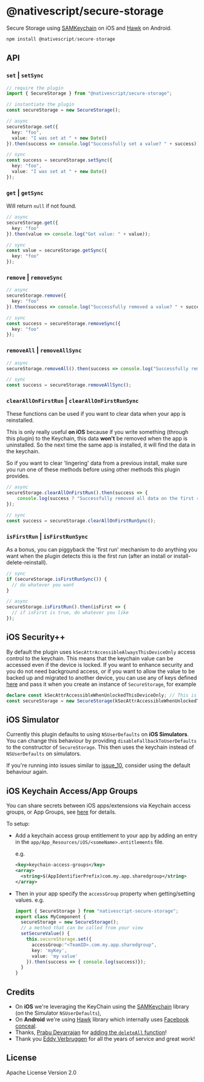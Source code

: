 # @nativescript/secure-storage

Secure Storage using [SAMKeychain](https://github.com/soffes/SAMKeychain) on iOS and [Hawk](https://github.com/orhanobut/hawk) on Android.

```javascript
npm install @nativescript/secure-storage
```

## API

### `set` | `setSync`

```ts
// require the plugin
import { SecureStorage } from "@nativescript/secure-storage";

// instantiate the plugin
const secureStorage = new SecureStorage();

// async
secureStorage.set({
  key: "foo",
  value: "I was set at " + new Date()
}).then(success => console.log("Successfully set a value? " + success));

// sync
const success = secureStorage.setSync({
  key: "foo",
  value: "I was set at " + new Date()
});
```

### `get` | `getSync`
Will return `null` if not found.

```ts
// async
secureStorage.get({
  key: "foo"
}).then(value => console.log("Got value: " + value));

// sync
const value = secureStorage.getSync({
  key: "foo"
});
```

### `remove` | `removeSync`

```ts
// async
secureStorage.remove({
  key: "foo"
}).then(success => console.log("Successfully removed a value? " + success));

// sync
const success = secureStorage.removeSync({
  key: "foo"
});
```

### `removeAll` | `removeAllSync`

```ts
// async
secureStorage.removeAll().then(success => console.log("Successfully removed a value? " + success));

// sync
const success = secureStorage.removeAllSync();
```

### `clearAllOnFirstRun` | `clearAllOnFirstRunSync`
These functions can be used if you want to clear data when your app is reinstalled.

This is only really useful **on iOS** because if you write something (through this plugin) to the Keychain, this data **won't** be removed when the app is uninstalled.
So the next time the same app is installed, it will find the data in the keychain.

So if you want to clear 'lingering' data from a previous install, make sure you run one of these
methods before using other methods this plugin provides.

```ts
// async
secureStorage.clearAllOnFirstRun().then(success => {
    console.log(success ? "Successfully removed all data on the first run" : "Data not removed because this is not the first run");
});

// sync
const success = secureStorage.clearAllOnFirstRunSync();
```

### `isFirstRun` | `isFirstRunSync`
As a bonus, you can piggyback the 'first run' mechanism to do anything you want when the plugin detects
this is the first run (after an install or install-delete-reinstall).

```ts
// sync
if (secureStorage.isFirstRunSync()) {
  // do whatever you want
}

// async
secureStorage.isFirstRun().then(isFirst => {
  // if isFirst is true, do whatever you like
});
```

## iOS Security++
By default the plugin uses `kSecAttrAccessibleAlwaysThisDeviceOnly` access control to the keychain. This means that the keychain value can be accessed even if the device is locked. If you want to enhance security and you do not need background access, or if you want to allow the value to be backed up and migrated to another device, you can use any of keys defined [here](https://developer.apple.com/documentation/security/ksecattraccessiblealwaysthisdeviceonly?language=objc#see-also) and pass it when you create an instance of `SecureStorage`, for example
```ts
declare const kSecAttrAccessibleWhenUnlockedThisDeviceOnly; // This is needed in case you don't have tns-platform-declarations module installed. 
const secureStorage = new SecureStorage(kSecAttrAccessibleWhenUnlockedThisDeviceOnly);
```

## iOS Simulator

Currently this plugin defaults to using `NSUserDefaults` on **iOS Simulators**. You can change this behaviour by providing `disableFallbackToUserDefaults` to the constructor of `SecureStorage`. This then uses the keychain instead of `NSUserDefaults` on simulators.

If you're running into issues similar to [issue_10](https://github.com/EddyVerbruggen/nativescript-secure-storage/issues/10), consider using the default behaviour again.

## iOS Keychain Access/App Groups

You can share secrets between iOS apps/extensions via Keychain access groups, or App Groups, see [here](https://developer.apple.com/documentation/security/keychain_services/keychain_items/sharing_access_to_keychain_items_among_a_collection_of_apps#) for details.

To setup:

* Add a keychain access group entitlement to your app
  by adding an entry in the ```app/App_Resources/iOS/<someName>.entitlements``` file.

  e.g.
  ```xml
  <key>keychain-access-groups</key>
  <array>
    <string>$(AppIdentifierPrefix)com.my.app.sharedgroup</string>
  </array>
  ```
* Then in your app specify the ```accessGroup``` property when getting/setting values.
  e.g. 

  ```typescript
  import { SecureStorage } from "nativescript-secure-storage";
  export class MyComponent {
    secureStorage = new SecureStorage();
    // a method that can be called from your view
    setSecureValue() {
      this.secureStorage.set({
        accessGroup:"<TeamID>.com.my.app.sharedgroup",
        key: 'myKey',
        value: 'my value'
      }).then(success => { console.log(success)});
    }
  }
  ```

## Credits
* On __iOS__ we're leveraging the KeyChain using the [SAMKeychain](https://github.com/soffes/SAMKeychain) library (on the Simulator `NSUserDefaults`),
* On __Android__ we're using [Hawk](https://github.com/orhanobut/hawk) library which internally uses [Facebook conceal](https://github.com/facebook/conceal).
* Thanks, [Prabu Devarrajan](https://github.com/prabudevarrajan) for [adding the `deleteAll` function](https://github.com/EddyVerbruggen/nativescript-secure-storage/pull/11)!
* Thank you [Eddy Verbruggen](https://github.com/EddyVerbruggen) for all the years of service and great work!

## License

Apache License Version 2.0

